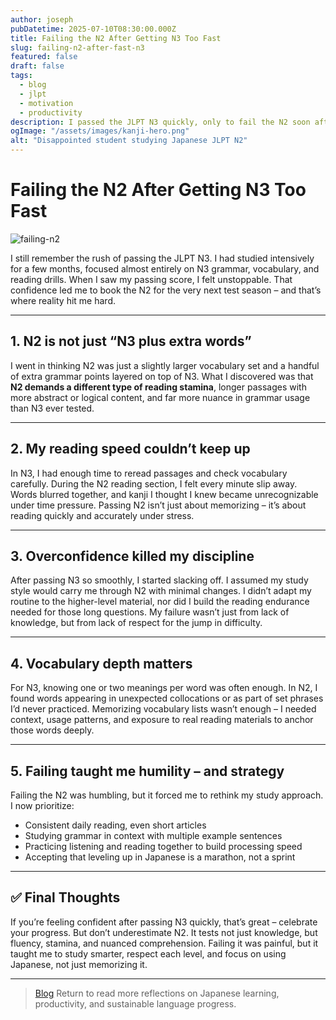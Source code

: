 ```yaml
---
author: joseph
pubDatetime: 2025-07-10T08:30:00.000Z
title: Failing the N2 After Getting N3 Too Fast
slug: failing-n2-after-fast-n3
featured: false
draft: false
tags:
  - blog
  - jlpt
  - motivation
  - productivity
description: I passed the JLPT N3 quickly, only to fail the N2 soon after. Here’s what I learned about pacing, confidence, and sustainable Japanese study.
ogImage: "/assets/images/kanji-hero.png"
alt: "Disappointed student studying Japanese JLPT N2"
---
```


# Failing the N2 After Getting N3 Too Fast

![failing-n2](/assets/images/kanji-hero.png)

I still remember the rush of passing the JLPT N3. I had studied intensively for a few months, focused almost entirely on N3 grammar, vocabulary, and reading drills. When I saw my passing score, I felt unstoppable. That confidence led me to book the N2 for the very next test season – and that’s where reality hit me hard.

---

## 1. N2 is not just “N3 plus extra words”

I went in thinking N2 was just a slightly larger vocabulary set and a handful of extra grammar points layered on top of N3. What I discovered was that **N2 demands a different type of reading stamina**, longer passages with more abstract or logical content, and far more nuance in grammar usage than N3 ever tested.

---

## 2. My reading speed couldn’t keep up

In N3, I had enough time to reread passages and check vocabulary carefully. During the N2 reading section, I felt every minute slip away. Words blurred together, and kanji I thought I knew became unrecognizable under time pressure. Passing N2 isn’t just about memorizing – it’s about reading quickly and accurately under stress.

---

## 3. Overconfidence killed my discipline

After passing N3 so smoothly, I started slacking off. I assumed my study style would carry me through N2 with minimal changes. I didn’t adapt my routine to the higher-level material, nor did I build the reading endurance needed for those long questions. My failure wasn’t just from lack of knowledge, but from lack of respect for the jump in difficulty.

---

## 4. Vocabulary depth matters

For N3, knowing one or two meanings per word was often enough. In N2, I found words appearing in unexpected collocations or as part of set phrases I’d never practiced. Memorizing vocabulary lists wasn’t enough – I needed context, usage patterns, and exposure to real reading materials to anchor those words deeply.

---

## 5. Failing taught me humility – and strategy

Failing the N2 was humbling, but it forced me to rethink my study approach. I now prioritize:

- Consistent daily reading, even short articles  
- Studying grammar in context with multiple example sentences  
- Practicing listening and reading together to build processing speed  
- Accepting that leveling up in Japanese is a marathon, not a sprint

---

## ✅ Final Thoughts

If you’re feeling confident after passing N3 quickly, that’s great – celebrate your progress. But don’t underestimate N2. It tests not just knowledge, but fluency, stamina, and nuanced comprehension. Failing it was painful, but it taught me to study smarter, respect each level, and focus on using Japanese, not just memorizing it.

---

> [Blog](/blog/) Return to read more reflections on Japanese learning, productivity, and sustainable language progress.

